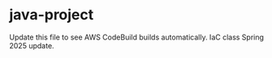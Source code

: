 # java-project
Update this file to see AWS CodeBuild builds automatically. IaC class Spring 2025 update.

